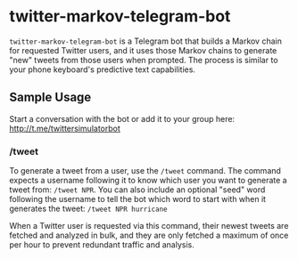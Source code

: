 # twitter-markov-telegram-bot
`twitter-markov-telegram-bot` is a Telegram bot that builds a Markov chain for requested Twitter users, and it uses
those Markov chains to generate "new" tweets from those users when prompted. The process is similar to your phone
keyboard's predictive text capabilities.

## Sample Usage

Start a conversation with the bot or add it to your group here: http://t.me/twittersimulatorbot

### /tweet
To generate a tweet from a user, use the `/tweet` command. The command expects a username following it
to know which user you want to generate a tweet from: `/tweet NPR`. You can also include an optional "seed"
word following the username to tell the bot which word to start with when it generates the tweet:
`/tweet NPR hurricane`

When a Twitter user is requested via this command, their newest tweets are fetched and analyzed in bulk, and they are
only fetched a maximum of once per hour to prevent redundant traffic and analysis.
